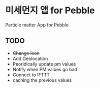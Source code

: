 # 미세먼지 앱 for Pebble
Particle matter App for Pebble
## TODO
* ~~Change Icon~~
* Add Geolocation
* Peoridically update pm values
* Notify when PM values go bad
* Connect to IFTTT
* caching the previous values
